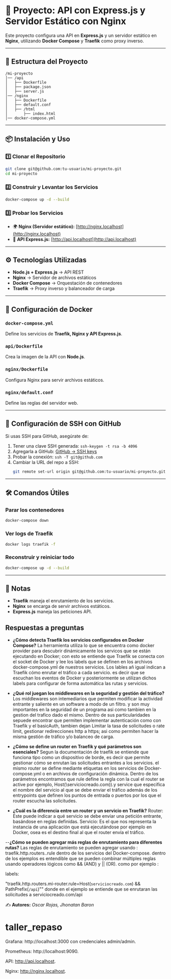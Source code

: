 # 🚀 Proyecto: API con Express.js y Servidor Estático con Nginx

Este proyecto configura una API en **Express.js** y un servidor estático en **Nginx**, utilizando **Docker Compose** y **Traefik** como proxy inverso.

---

## 📂 Estructura del Proyecto
```
/mi-proyecto
│── /api
│   ├── Dockerfile
│   ├── package.json
│   ├── server.js
│── /nginx
│   ├── Dockerfile
│   ├── default.conf
│   ├── /html
│       ├── index.html
│── docker-compose.yml
```

---

## 📦 Instalación y Uso

### 1️⃣ Clonar el Repositorio
```sh
git clone git@github.com:tu-usuario/mi-proyecto.git
cd mi-proyecto
```

### 2️⃣ Construir y Levantar los Servicios
```sh
docker-compose up -d --build
```

### 3️⃣ Probar los Servicios
- 🌍 **Nginx (Servidor estático):** [http://nginx.localhost](http://nginx.localhost)
- 📡 **API Express.js:** [http://api.localhost](http://api.localhost)

---

## ⚙️ Tecnologías Utilizadas
- **Node.js + Express.js** → API REST
- **Nginx** → Servidor de archivos estáticos
- **Docker Compose** → Orquestación de contenedores
- **Traefik** → Proxy inverso y balanceador de carga

---

## 🔧 Configuración de Docker
### `docker-compose.yml`
Define los servicios de **Traefik, Nginx y API Express.js**.

### `api/Dockerfile`
Crea la imagen de la API con **Node.js**.

### `nginx/Dockerfile`
Configura Nginx para servir archivos estáticos.

### `nginx/default.conf`
Define las reglas del servidor web.

---

## 🔑 Configuración de SSH con GitHub
Si usas SSH para GitHub, asegúrate de:
1. Tener una clave SSH generada: `ssh-keygen -t rsa -b 4096`
2. Agregarla a GitHub: [GitHub → SSH keys](https://github.com/settings/keys)
3. Probar la conexión: `ssh -T git@github.com`
4. Cambiar la URL del repo a SSH:
   ```sh
   git remote set-url origin git@github.com:tu-usuario/mi-proyecto.git
   ```

---

## 🛠️ Comandos Útiles
### Parar los contenedores
```sh
docker-compose down
```
### Ver logs de Traefik
```sh
docker logs traefik -f
```
### Reconstruir y reiniciar todo
```sh
docker-compose up -d --build
```

---

## 📌 Notas
- **Traefik** maneja el enrutamiento de los servicios.
- **Nginx** se encarga de servir archivos estáticos.
- **Express.js** maneja las peticiones API.

## Respuestas a preguntas

- **¿Cómo detecta Traefik los servicios configurados en Docker Compose?**
      La herramienta utiliza lo que se encuentra como docker provider para descubrir dinámicamente los servicos que se están ejecutando en Docker; con esto se entiende que Traefik se conecta con el socket de Docker y lee los labels que se definen en los archivos docker-compose.yml de nuestros servicios. Los lables añ igual indican a Traefik cómo enrutar el tráfico a cada servicio. es decir que se escuchan los eventos de Docker y posteriormente se utilizan dichos labels para configurar de forma automática las rutas y servicios.

- **¿Qué rol juegan los middlewares en la seguridad y gestión del tráfico?**
      Los middlewares son intemediarios que permiten modificar la actividad entrante y saliente en un software a modo de un filtro. y son muy importantes en la seguridad de un programa asi como tambien en la gestion del trafico dado el mismo. Dentro de sus particularidades sepuede encontrar que permiten implementar autenticación como con Traefik y el basicAuth, tambien dejan Limitar la tasa de solicitudes o rate limit, gestionar redirecciones http a https; asi como permiten hacer la misma gestión de tráfico y/o balanceo de carga.

- **¿Cómo se define un router en Traefik y qué parámetros son esenciales?**
      Segun la documentación de traefik se entiende que funciona tipo como un dispositivo de borde, es decir que permite gestionar cómo se enrutan las solicitudes entrantes a los servicios. el mismo router se define mediante etiquetas en los servicios de Docker-compose.yml o en archivos de configuración dinámica. Dentro de los parámetros encontramos que rule define la regla con la cual el router se active por ejemplo, Host(\serviciocreado.com)).y service que especifica el nombre del servicio al que se debe enviar el tráfico además de los entrypoints que definen los puntos de entrada o puertos por los que el router escucha las solicitudes.

- **¿Cuál es la diferencia entre un router y un servicio en Traefik?**
      Router: Este puede indicar a qué servicio se debe enviar una petición entrante, basándose en reglas definidas. Servicio: Es el que nos representa la instancia de una aplicación que está ejecutándose por ejemplo en Docker, osea es el destino final al que el router envía el tráfico.

--**¿Cómo se pueden agregar más reglas de enrutamiento para diferentes rutas?**
      Las reglas de enrutamiento se pueden agregar usando : traefik.http.routers..rule dentro de los servicios del Docker-compose. dentro de los ejemplos es entendible que se pueden combinar múltiples reglas usando operadores lógicos como && (AND) y || (OR). como por ejemplo :

labels:

"traefik.http.routers.mi-router.rule=Host(`serviciocreado.com`) && PathPrefix(`/api`)""
donde en el ejemplo se entiende que se enrutaran las solicitudes a serviciocreado.com/api



✍️ **Autores:** _Oscar Rojas, Jhonatan Baron_
# taller_repaso
Grafana: http://localhost:3000 con credenciales admin/admin.

Prometheus: http://localhost:9090.

API: http://api.localhost.

Nginx: http://nginx.localhost.
